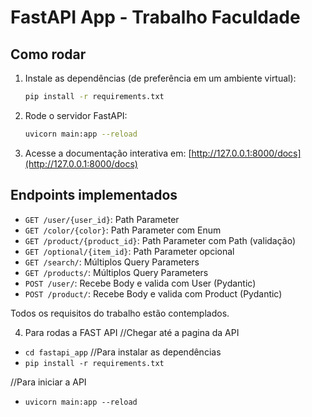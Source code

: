 # FastAPI App - Trabalho Faculdade

## Como rodar

1. Instale as dependências (de preferência em um ambiente virtual):

    ```bash
    pip install -r requirements.txt
    ```

2. Rode o servidor FastAPI:

    ```bash
    uvicorn main:app --reload
    ```

3. Acesse a documentação interativa em: [http://127.0.0.1:8000/docs](http://127.0.0.1:8000/docs)

## Endpoints implementados

- `GET /user/{user_id}`: Path Parameter
- `GET /color/{color}`: Path Parameter com Enum
- `GET /product/{product_id}`: Path Parameter com Path (validação)
- `GET /optional/{item_id}`: Path Parameter opcional
- `GET /search/`: Múltiplos Query Parameters
- `GET /products/`: Múltiplos Query Parameters
- `POST /user/`: Recebe Body e valida com User (Pydantic)
- `POST /product/`: Recebe Body e valida com Product (Pydantic)

Todos os requisitos do trabalho estão contemplados.

4. Para rodas a FAST API
//Chegar até a pagina da API
- `cd fastapi_app`
//Para instalar as dependências
- `pip install -r requirements.txt`

//Para iniciar a API
- `uvicorn main:app --reload`
